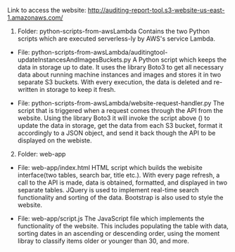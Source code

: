 Link to access the website: http://auditing-report-tool.s3-website-us-east-1.amazonaws.com/ 

1. Folder: python-scripts-from-awsLambda
Contains the two Python scripts which are executed serverless-ly by AWS's service Lambda.
  - File: python-scripts-from-awsLambda/auditingtool-updateInstancesAndImagesBuckets.py
    A Python script which keeps the data in storage up to date. It uses the library Boto3 to get all necessary data about running machine instances and images
    and stores it in two separate S3 buckets. With every execution, the data is deleted and re-written in storage to keep it fresh. 
    
  - File: python-scripts-from-awsLambda/website-request-handler.py
    The script that is triggered when a request comes through the API from the website. Using the library Boto3 it will invoke the script above () to 
    update the data in storage, get the data from each S3 bucket, format it accordingly to a JSON object, and send it back though the API to be displayed on the webiste. 

2. Folder: web-app
  - File: web-app/index.html
    HTML script which builds the webisite interface(two tables, search bar, title etc.). With every page refresh, a call to the API
    is made, data is obtained, formatted, and displayed in two separate tables. JQuery is used to implement real-time
    search functionality and sorting of the data. Bootstrap is also used to style the website. 
    
  - File: web-app/script.js
    The JavaScript file which implements the functionality of the website. This includes populating the table with data,
    sorting dates in an ascending or descending order, using the moment libray to classify items older or younger than 30, and more. 
  
